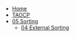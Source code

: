 - [Home](/)
- [TAOCP](/TAOCP/)
- [05 Sorting](/TAOCP/05-Sorting/)
  - [04 External Sorting](/TAOCP/05-Sorting/04-External-Sorting/)
